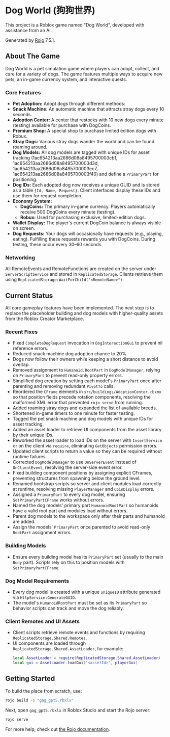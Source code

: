 # Dog World (狗狗世界)

This project is a Roblox game named "Dog World", developed with assistance from an AI.

Generated by [Rojo](https://github.com/rojo-rbx/rojo) 7.5.1.

## About The Game

Dog World is a pet simulation game where players can adopt, collect, and care for a variety of dogs. The game features multiple ways to acquire new pets, an in-game currency system, and interactive quests.

### Core Features

- **Pet Adoption:** Adopt dogs through different methods:
- **Snack Machine:** An automatic machine that attracts stray dogs every 10 seconds.
- **Adoption Center:** A center that restocks with 10 new dogs every minute (testing) available for purchase with DogCoins.
- **Premium Shop:** A special shop to purchase limited edition dogs with Robux.
- **Stray Dogs:** Various stray dogs wander the world and can be found roaming around.
- **Dog Models:** All dog models are tagged with unique IDs for asset tracking (1ac654213aa2686d08a8495700003cb1, 1ac654213aa2686d08a8495700003d3d, 1ac654213aa2686d08a8495700003ec7, 1ac654213aa2686d08a8495700003f40) and define a `PrimaryPart` for positioning.
- **Dog IDs:** Each adopted dog now receives a unique GUID and is stored as a table `{Id, Name, Request}`. Client interfaces display these IDs and use them for request completion.
- **Economy System:**
  - **DogCoins:** The primary in-game currency. Players automatically receive 500 DogCoins every minute (testing).
  - **Robux:** Used for purchasing exclusive, limited-edition dogs.
- **Wallet Display:** The player's current DogCoin balance is always visible on screen.
- **Dog Requests:** Your dogs will occasionally have requests (e.g., playing, eating). Fulfilling these requests rewards you with DogCoins. During testing, these occur every 30–60 seconds.

### Networking

All RemoteEvents and RemoteFunctions are created on the server under `ServerScriptService` and stored in `ReplicatedStorage`. Clients retrieve them using `ReplicatedStorage:WaitForChild("<RemoteName>")`.

## Current Status

All core gameplay features have been implemented. The next step is to replace the placeholder building and dog models with higher-quality assets from the Roblox Creator Marketplace.

### Recent Fixes

- Fixed `CompleteDogRequest` invocation in `DogInteractionGui` to prevent nil reference errors.
- Reduced snack machine dog adoption chance to 20%.
- Dogs now follow their owners while keeping a short distance to avoid overlap.
- Removed assignment to `Humanoid.RootPart` in `DogModelManager`, relying on `PrimaryPart` to prevent read-only property errors.
- Simplified dog creation by setting each model's `PrimaryPart` once after parenting and removing redundant `PivotTo` calls.
- Reordered the `CFrame` elements in `src/buildings/AdoptionCenter.rbxmx` so that position fields precede rotation components, resolving the malformed XML error that prevented `rojo serve` from running.
- Added roaming stray dogs and expanded the list of available breeds.
- Shortened in-game timers to one minute for faster testing.
- Tagged the pet snack machine and dog models with unique IDs for asset tracking.
- Added an asset loader to retrieve UI components from the asset library by their unique IDs.
- Reworked the asset loader to load IDs on the server with `InsertService` or on the client via `require`, eliminating `GetObjects` permission errors.
- Updated client scripts to return a value so they can be required without runtime failures.
- Corrected `DogModelManager` to use `OnServerEvent` instead of `OnClientEvent`, resolving the server-side event error.
- Fixed building component positions by assigning explicit CFrames, preventing structures from spawning below the ground level.
- Renamed bootstrap scripts so server and client modules load correctly at runtime, resolving missing `PlayerManager` and `CoinDisplay` errors.
- Assigned a `PrimaryPart` to every dog model, ensuring `SetPrimaryPartCFrame` works without errors.
- Named the dog models' primary part `HumanoidRootPart` so humanoids have a valid root part and modules load without errors.
- Parent dog models to the workspace only after their parts and humanoid are added.
- Assign the models' `PrimaryPart` once parented to avoid read-only `RootPart` assignment errors.


### Building Models

- Ensure every building model has its `PrimaryPart` set (usually to the main `Body` part). Scripts rely on this to position models with `SetPrimaryPartCFrame`.

### Dog Model Requirements

- Every dog model is created with a unique `uniqueID` attribute generated via `HttpService:GenerateGUID`.
- The model's `HumanoidRootPart` must be set as its `PrimaryPart` so behavior scripts can track and move the dog reliably.

### Client Remotes and UI Assets

- Client scripts retrieve remote events and functions by requiring `ReplicatedStorage.Shared.Remotes`.
- UI components are loaded through `ReplicatedStorage.Shared.AssetLoader`, for example:
  ```lua
  local AssetLoader = require(ReplicatedStorage.Shared.AssetLoader)
  local gui = AssetLoader.loadGui("<assetId>", playerGui)
  ```

## Getting Started
To build the place from scratch, use:

```bash
rojo build -o "gag_gpt5.rbxlx"
```

Next, open `gag_gpt5.rbxlx` in Roblox Studio and start the Rojo server:

```bash
rojo serve
```

For more help, check out [the Rojo documentation](https://rojo.space/docs).


